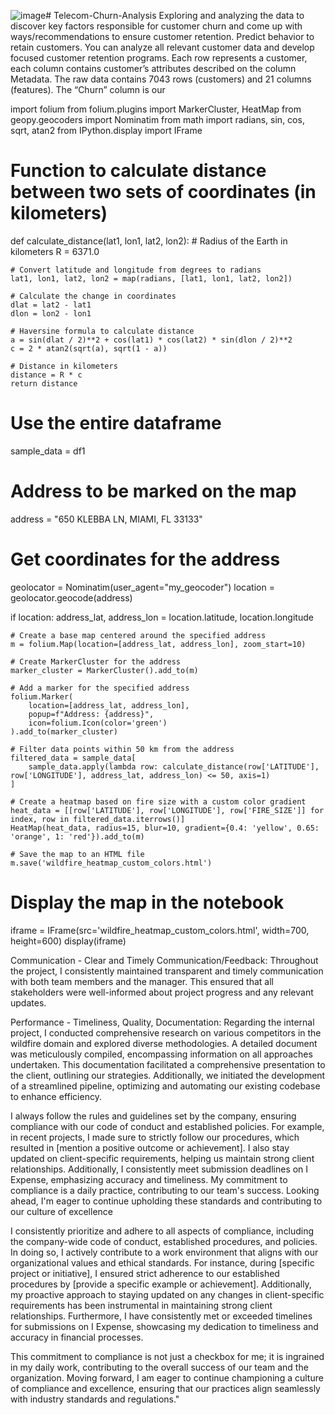 ![image](https://github.com/maya034/Churn-Analysis/assets/61015843/4747de26-fb67-4dc6-92ee-ebfc5f3aa0ac)# Telecom-Churn-Analysis
Exploring and analyzing the data to discover key factors responsible for customer churn and come up with ways/recommendations to ensure customer retention.
Predict behavior to retain customers. You can analyze all relevant customer data and develop focused customer retention programs. Each row represents a customer, each column contains customer’s attributes described on the column Metadata. The raw data contains 7043 rows (customers) and 21 columns (features). The “Churn” column is our 



import folium
from folium.plugins import MarkerCluster, HeatMap
from geopy.geocoders import Nominatim
from math import radians, sin, cos, sqrt, atan2
from IPython.display import IFrame

# Function to calculate distance between two sets of coordinates (in kilometers)
def calculate_distance(lat1, lon1, lat2, lon2):
    # Radius of the Earth in kilometers
    R = 6371.0

    # Convert latitude and longitude from degrees to radians
    lat1, lon1, lat2, lon2 = map(radians, [lat1, lon1, lat2, lon2])

    # Calculate the change in coordinates
    dlat = lat2 - lat1
    dlon = lon2 - lon1

    # Haversine formula to calculate distance
    a = sin(dlat / 2)**2 + cos(lat1) * cos(lat2) * sin(dlon / 2)**2
    c = 2 * atan2(sqrt(a), sqrt(1 - a))

    # Distance in kilometers
    distance = R * c
    return distance

# Use the entire dataframe
sample_data = df1

# Address to be marked on the map
address = "650 KLEBBA LN, MIAMI, FL 33133"

# Get coordinates for the address
geolocator = Nominatim(user_agent="my_geocoder")
location = geolocator.geocode(address)

if location:
    address_lat, address_lon = location.latitude, location.longitude

    # Create a base map centered around the specified address
    m = folium.Map(location=[address_lat, address_lon], zoom_start=10)

    # Create MarkerCluster for the address
    marker_cluster = MarkerCluster().add_to(m)

    # Add a marker for the specified address
    folium.Marker(
        location=[address_lat, address_lon],
        popup=f"Address: {address}",
        icon=folium.Icon(color='green')
    ).add_to(marker_cluster)

    # Filter data points within 50 km from the address
    filtered_data = sample_data[
        sample_data.apply(lambda row: calculate_distance(row['LATITUDE'], row['LONGITUDE'], address_lat, address_lon) <= 50, axis=1)
    ]

    # Create a heatmap based on fire size with a custom color gradient
    heat_data = [[row['LATITUDE'], row['LONGITUDE'], row['FIRE_SIZE']] for index, row in filtered_data.iterrows()]
    HeatMap(heat_data, radius=15, blur=10, gradient={0.4: 'yellow', 0.65: 'orange', 1: 'red'}).add_to(m)

    # Save the map to an HTML file
    m.save('wildfire_heatmap_custom_colors.html')


# Display the map in the notebook
iframe = IFrame(src='wildfire_heatmap_custom_colors.html', width=700, height=600)
display(iframe)




Communication - Clear and Timely Communication/Feedback:
Throughout the project, I consistently maintained transparent and timely communication with both team members and the manager. This ensured that all stakeholders were well-informed about project progress and any relevant updates.

Performance - Timeliness, Quality, Documentation:
Regarding the internal project, I conducted comprehensive research on various competitors in the wildfire domain and explored diverse methodologies. A detailed document was meticulously compiled, encompassing information on all approaches undertaken. This documentation facilitated a comprehensive presentation to the client, outlining our strategies. Additionally, we initiated the development of a streamlined pipeline, optimizing and automating our existing codebase to enhance efficiency.



I always follow the rules and guidelines set by the company, ensuring compliance with our code of conduct and established policies. For example, in recent projects, I made sure to strictly follow our procedures, which resulted in [mention a positive outcome or achievement]. I also stay updated on client-specific requirements, helping us maintain strong client relationships. Additionally, I consistently meet submission deadlines on I Expense, emphasizing accuracy and timeliness. My commitment to compliance is a daily practice, contributing to our team's success. Looking ahead, I'm eager to continue upholding these standards and contributing to our culture of excellence


I consistently prioritize and adhere to all aspects of compliance, including the company-wide code of conduct, established procedures, and policies. In doing so, I actively contribute to a work environment that aligns with our organizational values and ethical standards. For instance, during [specific project or initiative], I ensured strict adherence to our established procedures by [provide a specific example or achievement]. Additionally, my proactive approach to staying updated on any changes in client-specific requirements has been instrumental in maintaining strong client relationships. Furthermore, I have consistently met or exceeded timelines for submissions on I Expense, showcasing my dedication to timeliness and accuracy in financial processes.

This commitment to compliance is not just a checkbox for me; it is ingrained in my daily work, contributing to the overall success of our team and the organization. Moving forward, I am eager to continue championing a culture of compliance and excellence, ensuring that our practices align seamlessly with industry standards and regulations."






 	
